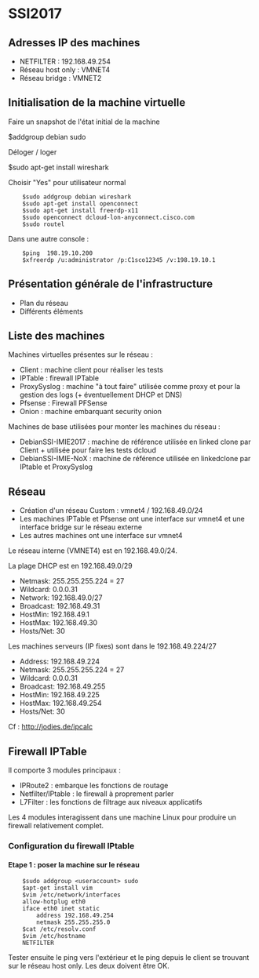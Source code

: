 # SSI2017
## Adresses IP des machines
* NETFILTER : 192.168.49.254
* Réseau host only : VMNET4
* Réseau bridge : VMNET2

## Initialisation de la machine virtuelle
Faire un snapshot de l'état initial de la machine

  $addgroup debian sudo

Déloger / loger

  $sudo apt-get install wireshark

Choisir "Yes" pour utilisateur normal

```
    $sudo addgroup debian wireshark
    $sudo apt-get install openconnect
    $sudo apt-get install freerdp-x11
    $sudo openconnect dcloud-lon-anyconnect.cisco.com
    $sudo routel

```

Dans une autre console :

```
    $ping  198.19.10.200
    $xfreerdp /u:administrator /p:C1sco12345 /v:198.19.10.1

```

## Présentation générale de l'infrastructure
- Plan du réseau
- Différents éléments

## Liste des machines

Machines virtuelles présentes sur le réseau :
- Client : machine client pour réaliser les tests
- IPTable : firewall IPTable
- ProxySyslog : machine "à tout faire" utilisée comme proxy et pour la gestion des logs (+ éventuellement DHCP et DNS)
- Pfsense : Firewall PFSense
- Onion : machine embarquant security onion


Machines de base utilisées pour monter les machines du réseau :
- DebianSSI-IMIE2017 : machine de référence utilisée en linked clone par Client + utilisée pour faire les tests dcloud
- DebianSSI-IMIE-NoX : machine de référence utilisée en linkedclone par IPtable et ProxySyslog

## Réseau
- Création d'un réseau Custom : vmnet4 / 192.168.49.0/24
- Les machines IPTable et Pfsense ont une interface sur vmnet4 et une interface bridge sur le réseau externe
- Les autres machines ont une interface sur vmnet4

Le réseau interne (VMNET4) est en 192.168.49.0/24.

La plage DHCP est en 192.168.49.0/29
- Netmask:   255.255.255.224 = 27
- Wildcard:  0.0.0.31
- Network:   192.168.49.0/27
- Broadcast: 192.168.49.31
- HostMin:   192.168.49.1
- HostMax:   192.168.49.30
- Hosts/Net: 30             


Les machines serveurs (IP fixes) sont dans le 192.168.49.224/27
- Address:   192.168.49.224
- Netmask:   255.255.255.224 = 27
- Wildcard:  0.0.0.31   
- Broadcast: 192.168.49.255
- HostMin:   192.168.49.225
- HostMax:   192.168.49.254
- Hosts/Net: 30

Cf : http://jodies.de/ipcalc 

## Firewall IPTable
Il comporte 3 modules principaux :
- IPRoute2 : embarque les fonctions de routage
- Netfilter/IPtable : le firewall à proprement parler
- L7Filter : les fonctions de filtrage aux niveaux applicatifs

Les 4 modules interagissent dans une machine Linux pour produire un firewall relativement complet.

### Configuration du firewall IPtable
#### Etape 1 : poser la machine sur le réseau
```
    $sudo addgroup <useraccount> sudo
    $apt-get install vim
    $vim /etc/network/interfaces
    allow-hotplug eth0
    iface eth0 inet static
        address 192.168.49.254
        netmask 255.255.255.0
    $cat /etc/resolv.conf
    $vim /etc/hostname
    NETFILTER
 ```
Tester ensuite le ping vers l'extérieur et le ping depuis le client se trouvant sur le réseau host only.
Les deux doivent être OK.

